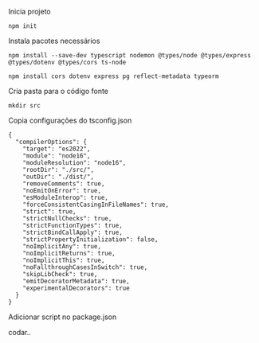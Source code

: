Inicia projeto
```
npm init
```

Instala pacotes necessários
```
npm install --save-dev typescript nodemon @types/node @types/express @types/dotenv @types/cors ts-node
```
```
npm install cors dotenv express pg reflect-metadata typeorm
```

Cria pasta para o código fonte
```
mkdir src
```

Copia configurações do tsconfig.json
```
{
  "compilerOptions": {
    "target": "es2022",
    "module": "node16",
    "moduleResolution": "node16",
    "rootDir": "./src/",
    "outDir": "./dist/",
    "removeComments": true,
    "noEmitOnError": true,
    "esModuleInterop": true,
    "forceConsistentCasingInFileNames": true,
    "strict": true,
    "strictNullChecks": true,
    "strictFunctionTypes": true,
    "strictBindCallApply": true,
    "strictPropertyInitialization": false,
    "noImplicitAny": true,
    "noImplicitReturns": true,
    "noImplicitThis": true,
    "noFallthroughCasesInSwitch": true,
    "skipLibCheck": true,
    "emitDecoratorMetadata": true,
    "experimentalDecorators": true
  }
}
```

Adicionar script no package.json


codar..